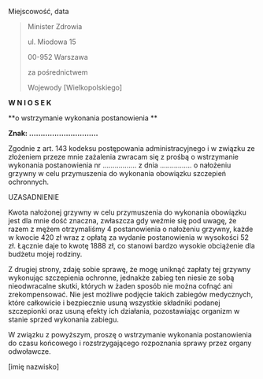 Miejscowość, data

> Minister Zdrowia
>
> ul. Miodowa 15
>
> 00-952 Warszawa
>
> za pośrednictwem
>
> Wojewody [Wielkopolskiego]

**W N I O S E K**

**o wstrzymanie wykonania postanowienia **

**Znak: ..............................**

Zgodnie z art. 143 kodeksu postępowania administracyjnego i w związku ze złożeniem przeze mnie zażalenia zwracam się z prośbą o wstrzymanie wykonania postanowienia nr ................. z dnia ................ o nałożeniu grzywny w celu przymuszenia do wykonania obowiązku szczepień ochronnych.

UZASADNIENIE

Kwota nałożonej grzywny w celu przymuszenia do wykonania obowiązku jest dla mnie dość znaczna, zwłaszcza gdy weźmie się pod uwagę, że razem z mężem otrzymaliśmy 4 postanowienia o nałożeniu grzywny, każde w kwocie 420 zł wraz z opłatą za wydanie postanowienia w wysokości 52 zł. Łącznie daje to kwotę 1888 zł, co stanowi bardzo wysokie obciążenie dla budżetu mojej rodziny.

Z drugiej strony, zdaję sobie sprawę, że mogę uniknąć zapłaty tej grzywny wykonując szczepienia ochronne, jednakże zabieg ten niesie ze sobą nieodwracalne skutki, których w żaden sposób nie można cofnąć ani zrekompensować. Nie jest możliwe podjęcie takich zabiegów medycznych, które całkowicie i bezpiecznie usuną wszystkie składniki podanej szczepionki oraz usuną efekty ich działania, pozostawiając organizm w stanie sprzed wykonania zabiegu.

W związku z powyższym, proszę o wstrzymanie wykonania postanowienia do czasu końcowego i rozstrzygającego rozpoznania sprawy przez organy odwoławcze.

[imię nazwisko]

